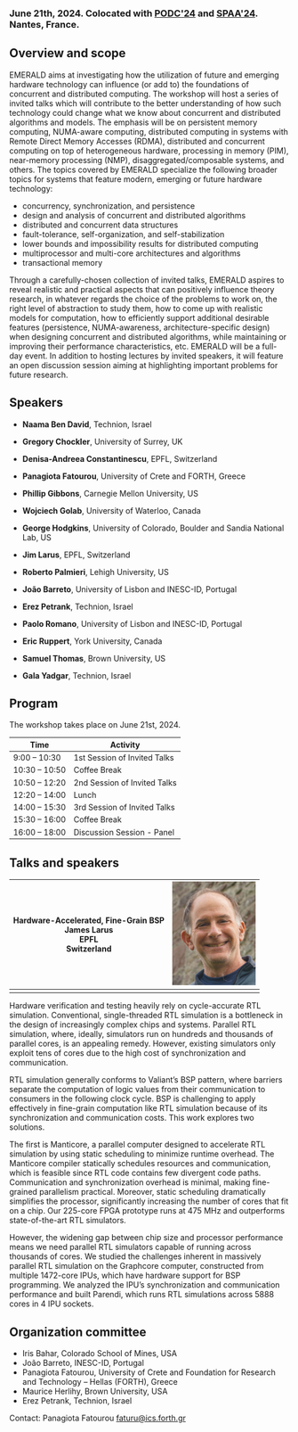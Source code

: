 <!-- # 1st Workshop on Distributed Computing with Emerging Hardware Technology -->

<!-- ### In conjunction with [PODC'24](https://www.podc.org/podc2024/), Nantes, France, June 17-21, 2024 -->

### June 21th, 2024. Colocated with [PODC'24](https://www.podc.org/podc2024/) and [SPAA'24](https://spaa.acm.org/). Nantes, France.

## Overview and scope

EMERALD aims at investigating how the utilization of future and emerging hardware technology can influence (or add to) the foundations of concurrent and distributed computing. The workshop will host a series of invited talks which will contribute to the better understanding of how such technology could change what we know about concurrent and distributed algorithms and models. The emphasis will be on persistent memory computing, NUMA-aware computing, distributed computing in systems with Remote Direct Memory Accesses (RDMA), distributed and concurrent computing on top of heterogeneous hardware, processing in memory (PIM), near-memory processing (NMP), disaggregated/composable systems, and others. 
The topics covered by EMERALD specialize the following broader topics for systems that feature modern, emerging or future hardware technology:

- concurrency, synchronization, and persistence 
- design and analysis of concurrent and distributed algorithms
- distributed and concurrent data structures
- fault-tolerance, self-organization, and self-stabilization
- lower bounds and impossibility results for distributed computing
- multiprocessor and multi-core architectures and algorithms
- transactional memory

Through a carefully-chosen collection of invited talks, EMERALD aspires to reveal realistic and practical aspects that can positively influence theory research, in whatever regards the choice of the problems to work on, the right level of abstraction to study them, how to come up with realistic models for computation, how to efficiently support additional desirable features (persistence, NUMA-awareness, architecture-specific design) when designing concurrent and distributed algorithms, while maintaining or improving their performance characteristics, etc. 
EMERALD will be a full-day event.  In addition to hosting lectures by invited speakers, it will feature an open discussion session aiming at highlighting important problems for future research. 

## Speakers

 - **Naama Ben David**, Technion, Israel

- **Gregory Chockler**, University of Surrey, UK

- **Denisa-Andreea Constantinescu**, EPFL, Switzerland

- **Panagiota Fatourou**, University of Crete and FORTH, Greece

- **Phillip Gibbons**, Carnegie Mellon University, US

- **Wojciech Golab**, University of Waterloo, Canada

- **George Hodgkins**, University of Colorado, Boulder and Sandia National Lab, US

- **Jim Larus**, EPFL, Switzerland

- **Roberto Palmieri**, Lehigh University, US

- **João Barreto**, University of Lisbon and INESC-ID, Portugal

- **Erez Petrank**, Technion, Israel

- **Paolo Romano**, University of Lisbon and INESC-ID, Portugal

- **Eric Ruppert**, York University, Canada

- **Samuel Thomas**, Brown University, US

- **Gala Yadgar**, Technion, Israel

## Program

The workshop takes place on June 21st, 2024. 

| Time  | Activity  |
|---|---|
| 9:00 – 10:30 |	1st Session of Invited Talks |
| 10:30 – 10:50 |	Coffee Break |
| 10:50 – 12:20 |	2nd Session of Invited Talks |
| 12:20 – 14:00 |	Lunch |
| 14:00 – 15:30 |	3rd Session of Invited Talks |
| 15:30 – 16:00 |	Coffee Break |
| 16:00  – 18:00 | Discussion Session - Panel |


## Talks and speakers


| Hardware-Accelerated, Fine-Grain BSP <br> James Larus <br> EPFL <br> Switzerland  | <img src="speakers/larus.jpeg" alt="James Larus" width="150"/>  |
|---|---|
| | |



Hardware verification and testing heavily rely on cycle-accurate RTL simulation. Conventional, single-threaded RTL simulation is a bottleneck in the design of increasingly complex chips and systems. Parallel RTL simulation, where, ideally, simulators run on hundreds and thousands of parallel cores, is an appealing remedy. However, existing simulators only exploit tens of cores due to the high cost of synchronization and communication. 

RTL simulation generally conforms to Valiant’s BSP pattern, where barriers separate the computation of logic values from their communication to consumers in the following clock cycle.  BSP is challenging to apply effectively in fine-grain computation like RTL simulation because of its synchronization and communication costs. This work explores two solutions.

The first is Manticore, a parallel computer designed to accelerate RTL simulation by using static scheduling to minimize runtime overhead. The Manticore compiler statically schedules resources and communication, which is feasible since RTL code contains few divergent code paths. Communication and synchronization overhead is minimal, making fine-grained parallelism practical. Moreover, static scheduling dramatically simplifies the processor, significantly increasing the number of cores that fit on a chip. Our 225-core FPGA prototype runs at 475 MHz and outperforms state-of-the-art RTL simulators.

However, the widening gap between chip size and processor performance means we need parallel RTL simulators capable of running across thousands of cores. We studied the challenges inherent in massively parallel RTL simulation on the Graphcore computer, constructed from multiple 1472-core IPUs, which have hardware support for BSP programming. We analyzed the IPU’s synchronization and communication performance and built Parendi, which runs RTL simulations across 5888 cores in 4 IPU sockets.




## Organization committee

- Iris Bahar, Colorado School of Mines, USA
- João Barreto, INESC-ID, Portugal
- Panagiota Fatourou, University of Crete and Foundation for Research and Technology – Hellas
(FORTH), Greece
- Maurice Herlihy, Brown University, USA
- Erez Petrank, Technion, Israel

Contact: Panagiota Fatourou <faturu@ics.forth.gr>